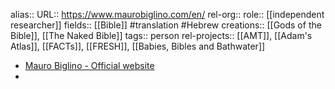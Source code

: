 alias::
URL:: https://www.maurobiglino.com/en/
rel-org::
role:: [[independent researcher]]
fields:: [[Bible]] #translation #Hebrew
creations:: [[Gods of the Bible]], [[The Naked Bible]]
tags:: person
rel-projects:: [[AMT]], [[Adam's Atlas]], [[FACTs]], [[FRESH]], [[Babies, Bibles and Bathwater]]


- [Mauro Biglino - Official website](https://www.maurobiglino.com/en/)
-
